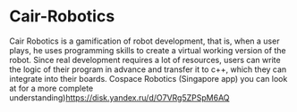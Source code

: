 # Cair-Robotics
Cair Robotics is a gamification of robot development, that is, when a user plays, he uses programming skills to create a virtual working version of the robot.
Since real development requires a lot of resources, users can write the logic of their program in advance and transfer it to c++, which they can integrate into their boards.
Cospace Robotics (Singapore app) you can look at for a more complete understanding)https://disk.yandex.ru/d/O7VRg5ZPSpM6AQ
